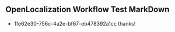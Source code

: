 ## OpenLocalization Workflow Test MarkDown
* 1fe62e30-756c-4a2e-bf67-eb478392a1cc 
thanks!<!--HONumber=Mar16_HO4-->
